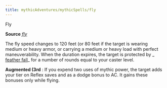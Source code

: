 ```yaml
---
title: mythicAdventures/mythicSpells/fly
---
```

Fly

**Source** [_fly_](spell_dir/fly)

The fly speed changes to 120 feet (or 80 feet if the target is wearing medium or heavy armor, or carrying a medium or heavy load with perfect maneuverability. When the duration expires, the target is protected by _ [feather fall](spell_dir/featherFall#_feather-fall)_ for a number of rounds equal to your caster level.

**Augmented (3rd** : If you expend two uses of mythic power, the target adds your tier on Reflex saves and as a dodge bonus to AC. It gains these bonuses only while flying.


